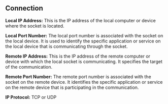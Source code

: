 ## Connection



**Local IP Address:** This is the IP address of the local computer or device where the socket is located.

**Local Port Number:** The local port number is associated with the socket on the local device. It is used to identify the specific application or service on the local device that is communicating through the socket.

**Remote IP Address:** This is the IP address of the remote computer or device with which the local socket is communicating. It specifies the target of the communication.

**Remote Port Number:** The remote port number is associated with the socket on the remote device. It identifies the specific application or service on the remote device that is participating in the communication.

**IP Protocol:**  TCP or UDP